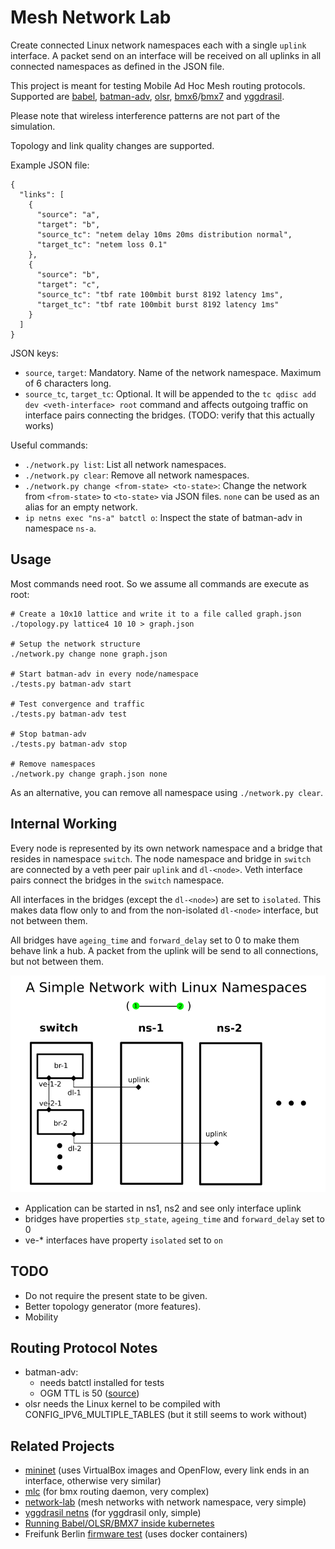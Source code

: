 # Mesh Network Lab

Create connected Linux network namespaces each with a single `uplink` interface.
A packet send on an interface will be received on all uplinks in all connected namespaces as defined in the JSON file.

This project is meant for testing Mobile Ad Hoc Mesh routing protocols. Supported are [babel](https://www.irif.fr/~jch/software/babel/), [batman-adv](https://www.open-mesh.org/projects/open-mesh/wiki), [olsr](https://www.olsr.org), [bmx6](https://github.com/bmx-routing/bmx6)/[bmx7](https://github.com/bmx-routing/bmx7) and [yggdrasil](https://github.com/yggdrasil-network).

Please note that wireless interference patterns are not part of the simulation.

Topology and link quality changes are supported.

Example JSON file:
```
{
  "links": [
    {
      "source": "a",
      "target": "b",
      "source_tc": "netem delay 10ms 20ms distribution normal",
      "target_tc": "netem loss 0.1"
    },
    {
      "source": "b",
      "target": "c",
      "source_tc": "tbf rate 100mbit burst 8192 latency 1ms",
      "target_tc": "tbf rate 100mbit burst 8192 latency 1ms"
    }
  ]
}
```

JSON keys:

- `source`, `target`: Mandatory. Name of the network namespace. Maximum of 6 characters long.
- `source_tc`, `target_tc`: Optional. It will be appended to the `tc qdisc add dev <veth-interface> root` command and affects outgoing traffic on interface pairs connecting the bridges. (TODO: verify that this actually works)

Useful commands:

- `./network.py list`: List all network namespaces.
- `./network.py clear`: Remove all network namespaces.
- `./network.py change <from-state> <to-state>`: Change the network from `<from-state>` to `<to-state>` via JSON files. `none` can be used as an alias for an empty network.
- `ip netns exec "ns-a" batctl o`: Inspect the state of batman-adv in namespace `ns-a`.

## Usage

Most commands need root. So we assume all commands are execute as root:

```
# Create a 10x10 lattice and write it to a file called graph.json
./topology.py lattice4 10 10 > graph.json

# Setup the network structure
./network.py change none graph.json

# Start batman-adv in every node/namespace
./tests.py batman-adv start

# Test convergence and traffic
./tests.py batman-adv test

# Stop batman-adv
./tests.py batman-adv stop

# Remove namespaces
./network.py change graph.json none
```

As an alternative, you can remove all namespace using `./network.py clear`.

## Internal Working

Every node is represented by its own network namespace and a bridge that resides in namespace `switch`. The node namespace and bridge in `switch` are connected by a veth peer pair `uplink` and `dl-<node>`. Veth interface pairs connect the bridges in the `switch` namespace.

All interfaces in the bridges (except the `dl-<node>`) are set to `isolated`. This makes data flow only to and from the non-isolated `dl-<node>` interface, but not between them.

All bridges have `ageing_time` and `forward_delay` set to 0 to make them behave link a hub. A packet from the uplink will be send to all connections, but not between them.

![Visual Example](misc/network_mapping.png)

- Application can be started in ns1, ns2 and see only interface uplink
- bridges have properties `stp_state`, `ageing_time` and `forward_delay` set to 0
- ve-* interfaces have property `isolated` set to `on`

## TODO

- Do not require the present state to be given.
- Better topology generator (more features).
- Mobility

## Routing Protocol Notes

- batman-adv:
  - needs batctl installed for tests
  - OGM TTL is 50 ([source](https://git.open-mesh.org/batman-adv.git/blob/refs/heads/master:/net/batman-adv/main.h#l26))
- olsr needs the Linux kernel to be compiled with CONFIG_IPV6_MULTIPLE_TABLES (but it still seems to work without)

## Related Projects

- [mininet](http://mininet.org/) (uses VirtualBox images and OpenFlow, every link ends in an interface, otherwise very similar)
- [mlc](https://github.com/axn/mlc) (for bmx routing daemon, very complex)
- [network-lab](https://github.com/sudomesh/network-lab) (mesh networks with network namespace, very simple)
- [yggdrasil netns](https://github.com/yggdrasil-network/yggdrasil-go/blob/master/misc/run-schannel-netns) (for yggdrasil only, simple)
- [Running Babel/OLSR/BMX7 inside kubernetes](https://media.freifunk.net/v/multipathtcp-with-un-meshed-networks-and-running-babel-olsr-bmx7-inside-kubernetes-and-containers)
- Freifunk Berlin [firmware test](https://github.com/freifunk-berlin/firmware/wiki/Local-testing) (uses docker containers)
